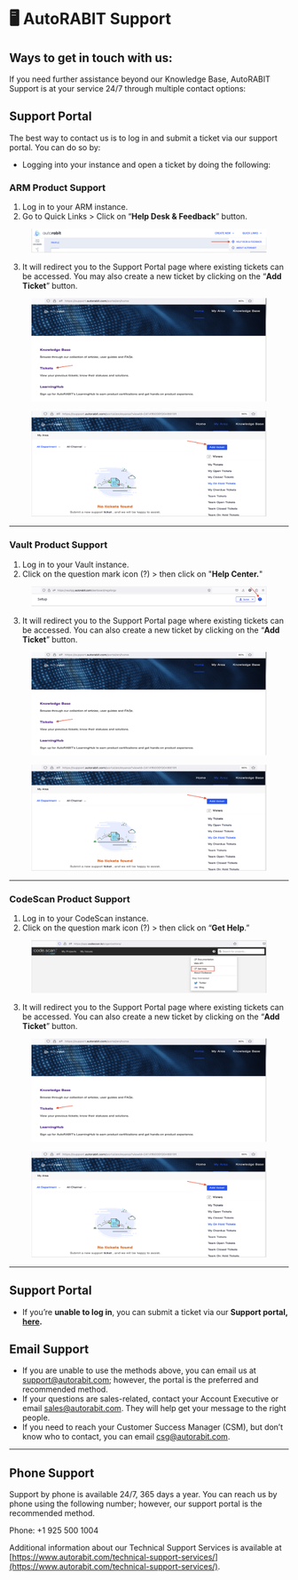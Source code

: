 # 🖥️ AutoRABIT Support

## **Ways to get in touch with us:**

If you need further assistance beyond our Knowledge Base, AutoRABIT Support is at your service 24/7 through multiple contact options:

## Support Portal

The best way to contact us is to log in and submit a ticket via our support portal. You can do so by:

* Logging into your instance and open a ticket by doing the following:&#x20;

### ARM Product Support

1. Log in to your ARM instance.
2. Go to Quick Links > Click on “**Help Desk & Feedback**” button.

<figure><img src="../../.gitbook/assets/image (33).png" alt=""><figcaption></figcaption></figure>

3. It will redirect you to the Support Portal page where existing tickets can be accessed. You may also create a new ticket by clicking on the “**Add Ticket**” button.

&#x20;

<figure><img src="../../.gitbook/assets/image (34).png" alt=""><figcaption></figcaption></figure>

&#x20;

<figure><img src="../../.gitbook/assets/image (35).png" alt=""><figcaption></figcaption></figure>

***

### Vault Product Support

1. Log in to your Vault instance.
2. Click on the question mark icon (?) > then click on "**Help Center.**"

<figure><img src="../../.gitbook/assets/image (36).png" alt=""><figcaption></figcaption></figure>

3. It will redirect you to the Support Portal page where existing tickets can be accessed. You can also create a new ticket by clicking on the “**Add Ticket**” button.

<figure><img src="../../.gitbook/assets/image (37).png" alt=""><figcaption></figcaption></figure>

<figure><img src="../../.gitbook/assets/image (38).png" alt=""><figcaption></figcaption></figure>

***

### CodeScan Product Support

1. Log in to your CodeScan instance.
2. Click on the question mark icon (?) > then click on “**Get Help**.”

<figure><img src="../../.gitbook/assets/image (39).png" alt=""><figcaption></figcaption></figure>

3. It will redirect you to the Support Portal page where existing tickets can be accessed. You can also create a new ticket by clicking on the “**Add Ticket**” button.

<figure><img src="../../.gitbook/assets/image (40).png" alt=""><figcaption></figcaption></figure>

<figure><img src="../../.gitbook/assets/image (41).png" alt=""><figcaption></figcaption></figure>

***

## Support Portal

* If you’re **unable to log in**, you can submit a ticket via our **Support portal,** [**here**](https://app.gitbook.com/s/ZWyY89cEdp4BWlMfwIlU/team/meet-the-team)**.**

## Email Support

* If you are unable to use the methods above, you can email us at support@autorabit.com; however, the portal is the preferred and recommended method.
* If your questions are sales-related, contact your Account Executive or email sales@autorabit.com. They will help get your message to the right people.&#x20;
* If you need to reach your Customer Success Manager (CSM), but don’t know who to contact, you can email csg@autorabit.com.

***

## Phone Support&#x20;

Support by phone is available 24/7, 365 days a year. You can reach us by phone using the following number; however, our support portal is the recommended method.

Phone: +1 925 500 1004

Additional information about our Technical Support Services is available at [https://www.autorabit.com/technical-support-services/](https://www.autorabit.com/technical-support-services/).
